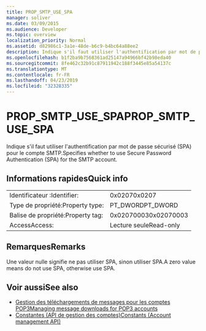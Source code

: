 ```yaml
---
title: PROP_SMTP_USE_SPA
manager: soliver
ms.date: 03/09/2015
ms.audience: Developer
ms.topic: overview
localization_priority: Normal
ms.assetid: d82986c1-3a1e-48de-b6c9-b4bc64a88ee2
description: Indique s'il faut utiliser l'authentification par mot de passe sécurisé (SPA) pour le compte SMTP.
ms.openlocfilehash: b1f2ba9b7568361ad25147a94966bf42b98eda40
ms.sourcegitcommit: 8fe462c32b91c87911942c188f3445e85a54137c
ms.translationtype: MT
ms.contentlocale: fr-FR
ms.lasthandoff: 04/23/2019
ms.locfileid: "32328335"
---
```

# <a name="propsmtpusespa"></a><span data-ttu-id="27682-103">PROP_SMTP_USE_SPA</span><span class="sxs-lookup"><span data-stu-id="27682-103">PROP_SMTP_USE_SPA</span></span>

<span data-ttu-id="27682-104">Indique s'il faut utiliser l'authentification par mot de passe sécurisé (SPA) pour le compte SMTP.</span><span class="sxs-lookup"><span data-stu-id="27682-104">Specifies whether to use Secure Password Authentication (SPA) for the SMTP account.</span></span>
  
## <a name="quick-info"></a><span data-ttu-id="27682-105">Informations rapides</span><span class="sxs-lookup"><span data-stu-id="27682-105">Quick info</span></span>

|||
|:-----|:-----|
|<span data-ttu-id="27682-106">Identificateur :</span><span class="sxs-lookup"><span data-stu-id="27682-106">Identifier:</span></span>  <br/> |<span data-ttu-id="27682-107">0x0207</span><span class="sxs-lookup"><span data-stu-id="27682-107">0x0207</span></span>  <br/> |
|<span data-ttu-id="27682-108">Type de propriété:</span><span class="sxs-lookup"><span data-stu-id="27682-108">Property type:</span></span>  <br/> |<span data-ttu-id="27682-109">PT_DWORD</span><span class="sxs-lookup"><span data-stu-id="27682-109">PT_DWORD</span></span>  <br/> |
|<span data-ttu-id="27682-110">Balise de propriété:</span><span class="sxs-lookup"><span data-stu-id="27682-110">Property tag:</span></span>  <br/> |<span data-ttu-id="27682-111">0x02070003</span><span class="sxs-lookup"><span data-stu-id="27682-111">0x02070003</span></span>  <br/> |
|<span data-ttu-id="27682-112">Access</span><span class="sxs-lookup"><span data-stu-id="27682-112">Access:</span></span>  <br/> |<span data-ttu-id="27682-113">Lecture seule</span><span class="sxs-lookup"><span data-stu-id="27682-113">Read-only</span></span>  <br/> |
   
## <a name="remarks"></a><span data-ttu-id="27682-114">Remarques</span><span class="sxs-lookup"><span data-stu-id="27682-114">Remarks</span></span>

<span data-ttu-id="27682-115">Une valeur nulle signifie ne pas utiliser SPA, sinon utiliser SPA.</span><span class="sxs-lookup"><span data-stu-id="27682-115">A zero value means do not use SPA, otherwise use SPA.</span></span>
  
## <a name="see-also"></a><span data-ttu-id="27682-116">Voir aussi</span><span class="sxs-lookup"><span data-stu-id="27682-116">See also</span></span>

- [<span data-ttu-id="27682-117">Gestion des téléchargements de messages pour les comptes POP3</span><span class="sxs-lookup"><span data-stu-id="27682-117">Managing message downloads for POP3 accounts</span></span>](managing-message-downloads-for-pop3-accounts.md)
- [<span data-ttu-id="27682-118">Constantes (API de gestion des comptes)</span><span class="sxs-lookup"><span data-stu-id="27682-118">Constants (Account management API)</span></span>](constants-account-management-api.md)

